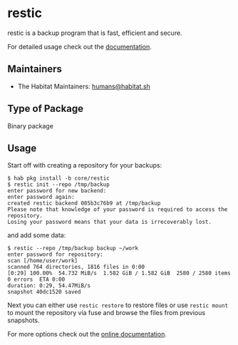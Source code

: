 # restic

restic is a backup program that is fast, efficient and secure.

For detailed usage check out the [documentation](https://restic.readthedocs.io/en/latest).

## Maintainers

* The Habitat Maintainers: <humans@habitat.sh>

## Type of Package

Binary package

## Usage

Start off with creating a repository for your backups:

```console
$ hab pkg install -b core/restic
$ restic init --repo /tmp/backup
enter password for new backend:
enter password again:
created restic backend 085b3c76b9 at /tmp/backup
Please note that knowledge of your password is required to access the repository.
Losing your password means that your data is irrecoverably lost.
```

and add some data:

```console
$ restic --repo /tmp/backup backup ~/work
enter password for repository:
scan [/home/user/work]
scanned 764 directories, 1816 files in 0:00
[0:29] 100.00%  54.732 MiB/s  1.582 GiB / 1.582 GiB  2580 / 2580 items  0 errors  ETA 0:00
duration: 0:29, 54.47MiB/s
snapshot 40dc1520 saved
```

Next you can either use `restic restore` to restore files or use `restic mount` to mount the repository via fuse and browse the files from previous snapshots.

For more options check out the [online documentation](https://restic.readthedocs.io/en/latest/).
